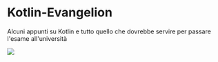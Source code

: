 # Kotlin-Evangelion
Alcuni appunti su Kotlin e tutto quello che dovrebbe servire per passare l'esame all'università

![](https://roadmap.sh/roadmaps/android/roadmap.svg)
